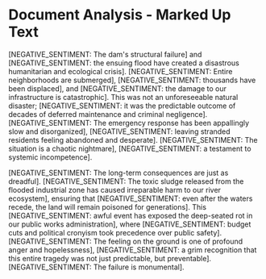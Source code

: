 # Document Analysis - Marked Up Text

[NEGATIVE_SENTIMENT: The dam's structural failure] and [NEGATIVE_SENTIMENT: the ensuing flood have created a disastrous humanitarian and ecological crisis]. [NEGATIVE_SENTIMENT: Entire neighborhoods are submerged], [NEGATIVE_SENTIMENT: thousands have been displaced], and [NEGATIVE_SENTIMENT: the damage to our infrastructure is catastrophic]. This was not an unforeseeable natural disaster; [NEGATIVE_SENTIMENT: it was the predictable outcome of decades of deferred maintenance and criminal negligence]. [NEGATIVE_SENTIMENT: The emergency response has been appallingly slow and disorganized], [NEGATIVE_SENTIMENT: leaving stranded residents feeling abandoned and desperate]. [NEGATIVE_SENTIMENT: The situation is a chaotic nightmare], [NEGATIVE_SENTIMENT: a testament to systemic incompetence].

[NEGATIVE_SENTIMENT: The long-term consequences are just as dreadful]. [NEGATIVE_SENTIMENT: The toxic sludge released from the flooded industrial zone has caused irreparable harm to our river ecosystem], ensuring that [NEGATIVE_SENTIMENT: even after the waters recede, the land will remain poisoned for generations]. This [NEGATIVE_SENTIMENT: awful event has exposed the deep-seated rot in our public works administration], where [NEGATIVE_SENTIMENT: budget cuts and political cronyism took precedence over public safety]. [NEGATIVE_SENTIMENT: The feeling on the ground is one of profound anger and hopelessness], [NEGATIVE_SENTIMENT: a grim recognition that this entire tragedy was not just predictable, but preventable]. [NEGATIVE_SENTIMENT: The failure is monumental].